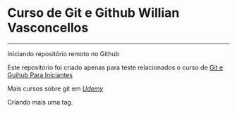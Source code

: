 # **Curso de Git e Github Willian Vasconcellos**
***

Iniciando repositório remoto no Github

Este repositório foi criado apenas para teste relacionados o curso de
[Git e Guihub Para Iniciantes](https://www.udemy.com/course/git-e-github-para-iniciantes/)

Mais cursos sobre git em [_Udemy_](https://udemy.com)

Criando mais uma tag.

